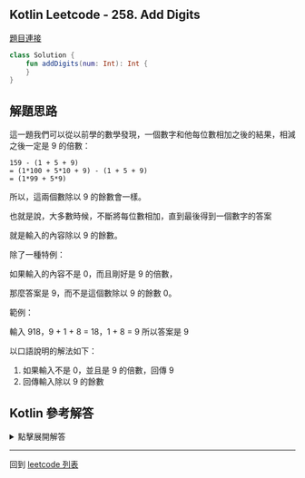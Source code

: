 ## Kotlin Leetcode - 258. Add Digits

[題目連接](https://leetcode.com/problems/add-digits/)

```kotlin
class Solution {
    fun addDigits(num: Int): Int {
    }
}
```

## 解題思路

這一題我們可以從以前學的數學發現，一個數字和他每位數相加之後的結果，相減之後一定是 9 的倍數：

```
159 - (1 + 5 + 9) 
= (1*100 + 5*10 + 9) - (1 + 5 + 9)
= (1*99 + 5*9)

```

所以，這兩個數除以 9 的餘數會一樣。

也就是說，大多數時候，不斷將每位數相加，直到最後得到一個數字的答案

就是輸入的內容除以 9 的餘數。

除了一種特例：

如果輸入的內容不是 0，而且剛好是 9 的倍數，

那麼答案是 9，而不是這個數除以 9 的餘數 0。

範例：

輸入 918，9 + 1 + 8 = 18，1 + 8 = 9
所以答案是 9

以口語說明的解法如下：
1. 如果輸入不是 0，並且是 9 的倍數，回傳 9
2. 回傳輸入除以 9 的餘數

## Kotlin 參考解答

<details>
  <summary>點擊展開解答</summary>

每個位數分開計算的寫法

```kotlin
class Solution {
    fun addDigits(num: Int): Int {
        var number = num
        while (number >= 10) {
            var sum = 0
            while (number > 0) {
                sum += number % 10
                number /= 10 
            }
            number = sum
        }   
        return number
    }
}
```

使用 `if` 的寫法

```kotlin
class Solution {
    fun addDigits(num: Int): Int {
        if (num != 0 && num % 9 == 0) {
            return 9
        }
        return num % 9
    }
}
```

利用 `when` 語法可以更加簡化這段程式

```kotlin
class Solution {
    fun addDigits(num: Int) = when {
        num != 0 && num % 9 == 0 -> 9
        else -> num % 9
    }
}
```


</details>

------

回到 [leetcode 列表](index.md)
